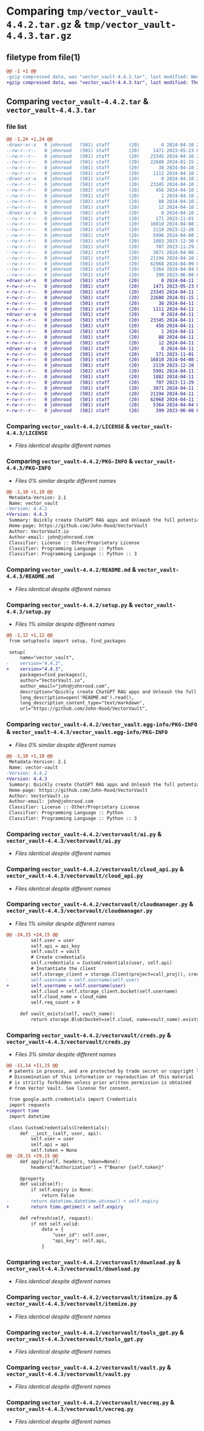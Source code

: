 # Comparing `tmp/vector_vault-4.4.2.tar.gz` & `tmp/vector_vault-4.4.3.tar.gz`

## filetype from file(1)

```diff
@@ -1 +1 @@
-gzip compressed data, was "vector_vault-4.4.2.tar", last modified: Wed Apr 10 23:20:13 2024, max compression
+gzip compressed data, was "vector_vault-4.4.3.tar", last modified: Thu Apr 11 17:18:31 2024, max compression
```

## Comparing `vector_vault-4.4.2.tar` & `vector_vault-4.4.3.tar`

### file list

```diff
@@ -1,24 +1,24 @@
-drwxr-xr-x   0 johnrood   (501) staff       (20)        0 2024-04-10 23:20:13.484107 vector_vault-4.4.2/
--rw-r--r--   0 johnrood   (501) staff       (20)     1471 2023-05-23 07:06:02.000000 vector_vault-4.4.2/LICENSE
--rw-r--r--   0 johnrood   (501) staff       (20)    23345 2024-04-10 23:20:13.483965 vector_vault-4.4.2/PKG-INFO
--rw-r--r--   0 johnrood   (501) staff       (20)    22680 2024-01-15 21:39:47.000000 vector_vault-4.4.2/README.md
--rw-r--r--   0 johnrood   (501) staff       (20)       38 2024-04-10 23:20:13.484143 vector_vault-4.4.2/setup.cfg
--rw-r--r--   0 johnrood   (501) staff       (20)     1111 2024-04-10 23:20:05.000000 vector_vault-4.4.2/setup.py
-drwxr-xr-x   0 johnrood   (501) staff       (20)        0 2024-04-10 23:20:13.481092 vector_vault-4.4.2/vector_vault.egg-info/
--rw-r--r--   0 johnrood   (501) staff       (20)    23345 2024-04-10 23:20:13.000000 vector_vault-4.4.2/vector_vault.egg-info/PKG-INFO
--rw-r--r--   0 johnrood   (501) staff       (20)      456 2024-04-10 23:20:13.000000 vector_vault-4.4.2/vector_vault.egg-info/SOURCES.txt
--rw-r--r--   0 johnrood   (501) staff       (20)        1 2024-04-10 23:20:13.000000 vector_vault-4.4.2/vector_vault.egg-info/dependency_links.txt
--rw-r--r--   0 johnrood   (501) staff       (20)       88 2024-04-10 23:20:13.000000 vector_vault-4.4.2/vector_vault.egg-info/requires.txt
--rw-r--r--   0 johnrood   (501) staff       (20)       12 2024-04-10 23:20:13.000000 vector_vault-4.4.2/vector_vault.egg-info/top_level.txt
-drwxr-xr-x   0 johnrood   (501) staff       (20)        0 2024-04-10 23:20:13.483796 vector_vault-4.4.2/vectorvault/
--rw-r--r--   0 johnrood   (501) staff       (20)      171 2023-11-01 18:30:43.000000 vector_vault-4.4.2/vectorvault/__init__.py
--rw-r--r--   0 johnrood   (501) staff       (20)    16810 2024-04-08 20:07:41.000000 vector_vault-4.4.2/vectorvault/ai.py
--rw-r--r--   0 johnrood   (501) staff       (20)     2119 2023-12-28 19:05:59.000000 vector_vault-4.4.2/vectorvault/cloud_api.py
--rw-r--r--   0 johnrood   (501) staff       (20)     5996 2024-04-08 20:07:11.000000 vector_vault-4.4.2/vectorvault/cloudmanager.py
--rw-r--r--   0 johnrood   (501) staff       (20)     1883 2023-12-30 00:40:36.000000 vector_vault-4.4.2/vectorvault/creds.py
--rw-r--r--   0 johnrood   (501) staff       (20)      707 2023-11-29 18:24:09.000000 vector_vault-4.4.2/vectorvault/download.py
--rw-r--r--   0 johnrood   (501) staff       (20)     3871 2024-04-08 20:07:01.000000 vector_vault-4.4.2/vectorvault/itemize.py
--rw-r--r--   0 johnrood   (501) staff       (20)    21194 2024-04-10 23:19:06.000000 vector_vault-4.4.2/vectorvault/tools_gpt.py
--rw-r--r--   0 johnrood   (501) staff       (20)    62968 2024-04-09 00:50:55.000000 vector_vault-4.4.2/vectorvault/vault.py
--rw-r--r--   0 johnrood   (501) staff       (20)     5364 2024-04-04 04:33:57.000000 vector_vault-4.4.2/vectorvault/vecreq.py
--rw-r--r--   0 johnrood   (501) staff       (20)      399 2023-06-08 04:36:04.000000 vector_vault-4.4.2/vectorvault/wrap.py
+drwxr-xr-x   0 johnrood   (501) staff       (20)        0 2024-04-11 17:18:31.689371 vector_vault-4.4.3/
+-rw-r--r--   0 johnrood   (501) staff       (20)     1471 2023-05-23 07:06:02.000000 vector_vault-4.4.3/LICENSE
+-rw-r--r--   0 johnrood   (501) staff       (20)    23345 2024-04-11 17:18:31.689211 vector_vault-4.4.3/PKG-INFO
+-rw-r--r--   0 johnrood   (501) staff       (20)    22680 2024-01-15 21:39:47.000000 vector_vault-4.4.3/README.md
+-rw-r--r--   0 johnrood   (501) staff       (20)       38 2024-04-11 17:18:31.689408 vector_vault-4.4.3/setup.cfg
+-rw-r--r--   0 johnrood   (501) staff       (20)     1111 2024-04-11 17:18:23.000000 vector_vault-4.4.3/setup.py
+drwxr-xr-x   0 johnrood   (501) staff       (20)        0 2024-04-11 17:18:31.684867 vector_vault-4.4.3/vector_vault.egg-info/
+-rw-r--r--   0 johnrood   (501) staff       (20)    23345 2024-04-11 17:18:31.000000 vector_vault-4.4.3/vector_vault.egg-info/PKG-INFO
+-rw-r--r--   0 johnrood   (501) staff       (20)      456 2024-04-11 17:18:31.000000 vector_vault-4.4.3/vector_vault.egg-info/SOURCES.txt
+-rw-r--r--   0 johnrood   (501) staff       (20)        1 2024-04-11 17:18:31.000000 vector_vault-4.4.3/vector_vault.egg-info/dependency_links.txt
+-rw-r--r--   0 johnrood   (501) staff       (20)       88 2024-04-11 17:18:31.000000 vector_vault-4.4.3/vector_vault.egg-info/requires.txt
+-rw-r--r--   0 johnrood   (501) staff       (20)       12 2024-04-11 17:18:31.000000 vector_vault-4.4.3/vector_vault.egg-info/top_level.txt
+drwxr-xr-x   0 johnrood   (501) staff       (20)        0 2024-04-11 17:18:31.688820 vector_vault-4.4.3/vectorvault/
+-rw-r--r--   0 johnrood   (501) staff       (20)      171 2023-11-01 18:30:43.000000 vector_vault-4.4.3/vectorvault/__init__.py
+-rw-r--r--   0 johnrood   (501) staff       (20)    16810 2024-04-08 20:07:41.000000 vector_vault-4.4.3/vectorvault/ai.py
+-rw-r--r--   0 johnrood   (501) staff       (20)     2119 2023-12-28 19:05:59.000000 vector_vault-4.4.3/vectorvault/cloud_api.py
+-rw-r--r--   0 johnrood   (501) staff       (20)     5991 2024-04-11 17:18:18.000000 vector_vault-4.4.3/vectorvault/cloudmanager.py
+-rw-r--r--   0 johnrood   (501) staff       (20)     1882 2024-04-11 17:16:38.000000 vector_vault-4.4.3/vectorvault/creds.py
+-rw-r--r--   0 johnrood   (501) staff       (20)      707 2023-11-29 18:24:09.000000 vector_vault-4.4.3/vectorvault/download.py
+-rw-r--r--   0 johnrood   (501) staff       (20)     3871 2024-04-11 17:18:09.000000 vector_vault-4.4.3/vectorvault/itemize.py
+-rw-r--r--   0 johnrood   (501) staff       (20)    21194 2024-04-11 17:18:01.000000 vector_vault-4.4.3/vectorvault/tools_gpt.py
+-rw-r--r--   0 johnrood   (501) staff       (20)    62968 2024-04-11 17:17:59.000000 vector_vault-4.4.3/vectorvault/vault.py
+-rw-r--r--   0 johnrood   (501) staff       (20)     5364 2024-04-04 04:33:57.000000 vector_vault-4.4.3/vectorvault/vecreq.py
+-rw-r--r--   0 johnrood   (501) staff       (20)      399 2023-06-08 04:36:04.000000 vector_vault-4.4.3/vectorvault/wrap.py
```

### Comparing `vector_vault-4.4.2/LICENSE` & `vector_vault-4.4.3/LICENSE`

 * *Files identical despite different names*

### Comparing `vector_vault-4.4.2/PKG-INFO` & `vector_vault-4.4.3/PKG-INFO`

 * *Files 0% similar despite different names*

```diff
@@ -1,10 +1,10 @@
 Metadata-Version: 2.1
 Name: vector_vault
-Version: 4.4.2
+Version: 4.4.3
 Summary: Quickly create ChatGPT RAG apps and Unleash the full potential of GenAI with Vector Vault
 Home-page: https://github.com/John-Rood/VectorVault
 Author: VectorVault.io
 Author-email: john@johnrood.com
 Classifier: License :: Other/Proprietary License
 Classifier: Programming Language :: Python
 Classifier: Programming Language :: Python :: 3
```

### Comparing `vector_vault-4.4.2/README.md` & `vector_vault-4.4.3/README.md`

 * *Files identical despite different names*

### Comparing `vector_vault-4.4.2/setup.py` & `vector_vault-4.4.3/setup.py`

 * *Files 1% similar despite different names*

```diff
@@ -1,12 +1,12 @@
 from setuptools import setup, find_packages
 
 setup(
     name="vector_vault",
-    version="4.4.2",
+    version="4.4.3",
     packages=find_packages(),
     author="VectorVault.io",
     author_email="john@johnrood.com",
     description="Quickly create ChatGPT RAG apps and Unleash the full potential of GenAI with Vector Vault",
     long_description=open('README.md').read(),
     long_description_content_type="text/markdown",
     url="https://github.com/John-Rood/VectorVault",
```

### Comparing `vector_vault-4.4.2/vector_vault.egg-info/PKG-INFO` & `vector_vault-4.4.3/vector_vault.egg-info/PKG-INFO`

 * *Files 0% similar despite different names*

```diff
@@ -1,10 +1,10 @@
 Metadata-Version: 2.1
 Name: vector-vault
-Version: 4.4.2
+Version: 4.4.3
 Summary: Quickly create ChatGPT RAG apps and Unleash the full potential of GenAI with Vector Vault
 Home-page: https://github.com/John-Rood/VectorVault
 Author: VectorVault.io
 Author-email: john@johnrood.com
 Classifier: License :: Other/Proprietary License
 Classifier: Programming Language :: Python
 Classifier: Programming Language :: Python :: 3
```

### Comparing `vector_vault-4.4.2/vectorvault/ai.py` & `vector_vault-4.4.3/vectorvault/ai.py`

 * *Files identical despite different names*

### Comparing `vector_vault-4.4.2/vectorvault/cloud_api.py` & `vector_vault-4.4.3/vectorvault/cloud_api.py`

 * *Files identical despite different names*

### Comparing `vector_vault-4.4.2/vectorvault/cloudmanager.py` & `vector_vault-4.4.3/vectorvault/cloudmanager.py`

 * *Files 1% similar despite different names*

```diff
@@ -24,15 +24,15 @@
         self.user = user
         self.api = api_key
         self.vault = vault
         # Create credentials
         self.credentials = CustomCredentials(user, self.api)
         # Instantiate the client 
         self.storage_client = storage.Client(project=call_proj(), credentials=self.credentials)
-        self.username = self.username(self.user)
+        self.username = self.username(user)
         self.cloud = self.storage_client.bucket(self.username)
         self.cloud_name = cloud_name
         self.req_count = 0 
 
     def vault_exists(self, vault_name):
         return storage.Blob(bucket=self.cloud, name=vault_name).exists(self.storage_client)
```

### Comparing `vector_vault-4.4.2/vectorvault/creds.py` & `vector_vault-4.4.3/vectorvault/creds.py`

 * *Files 3% similar despite different names*

```diff
@@ -11,14 +11,15 @@
 # patents in process, and are protected by trade secret or copyright law.
 # Dissemination of this information or reproduction of this material
 # is strictly forbidden unless prior written permission is obtained
 # from Vector Vault. See license for consent.
 
 from google.auth.credentials import Credentials
 import requests
+import time
 import datetime
 
 class CustomCredentials(Credentials):
     def __init__(self, user, api):
         self.user = user
         self.api = api
         self.token = None
@@ -28,15 +29,15 @@
     def apply(self, headers, token=None):
         headers["Authorization"] = f"Bearer {self.token}"
 
     @property
     def valid(self):
         if self.expiry is None:
             return False
-        return datetime.datetime.utcnow() < self.expiry
+        return time.gmtime() < self.expiry
 
     def refresh(self, request):
         if not self.valid:
             data = {
                 "user_id": self.user,
                 "api_key": self.api,
             }
```

### Comparing `vector_vault-4.4.2/vectorvault/download.py` & `vector_vault-4.4.3/vectorvault/download.py`

 * *Files identical despite different names*

### Comparing `vector_vault-4.4.2/vectorvault/itemize.py` & `vector_vault-4.4.3/vectorvault/itemize.py`

 * *Files identical despite different names*

### Comparing `vector_vault-4.4.2/vectorvault/tools_gpt.py` & `vector_vault-4.4.3/vectorvault/tools_gpt.py`

 * *Files identical despite different names*

### Comparing `vector_vault-4.4.2/vectorvault/vault.py` & `vector_vault-4.4.3/vectorvault/vault.py`

 * *Files identical despite different names*

### Comparing `vector_vault-4.4.2/vectorvault/vecreq.py` & `vector_vault-4.4.3/vectorvault/vecreq.py`

 * *Files identical despite different names*

